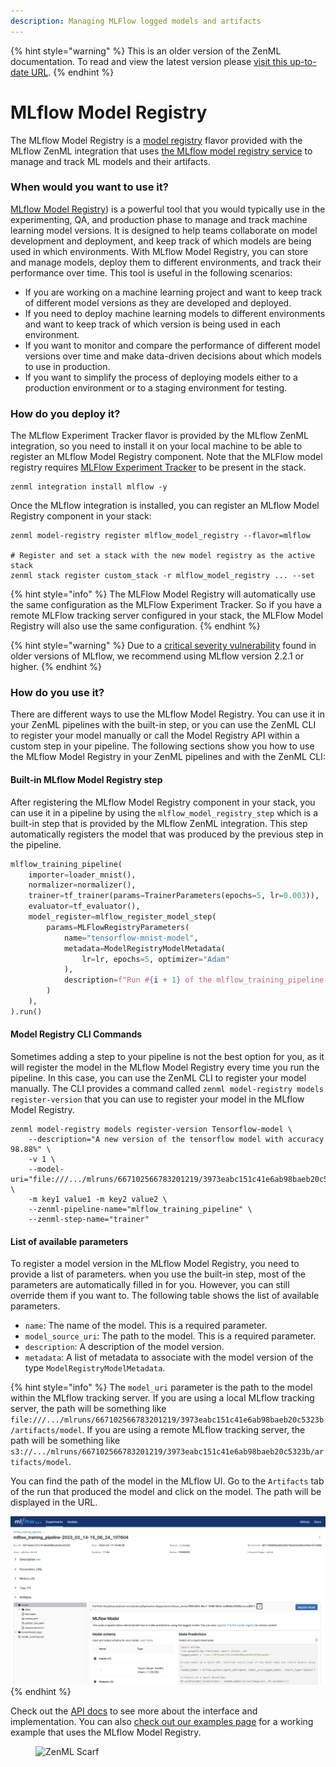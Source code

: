 ```yaml
---
description: Managing MLFlow logged models and artifacts
---
```


{% hint style="warning" %}
This is an older version of the ZenML documentation. To read and view the latest version please [visit this up-to-date URL](https://docs.zenml.io).
{% endhint %}


# MLflow Model Registry

The MLflow Model Registry is a [model registry](model-registries.md) flavor provided with the MLflow ZenML integration
that uses [the MLflow model registry service](https://mlflow.org/docs/latest/model-registry.html) to manage and track ML
models and their artifacts.

### When would you want to use it?

[MLflow Model Registry](https://mlflow.org/docs/latest/model-registry.html)) is a powerful tool that you would typically
use in the experimenting, QA, and production phase to manage and track machine learning model versions. It is designed
to help teams collaborate on model development and deployment, and keep track of which models are being used in which
environments. With MLflow Model Registry, you can store and manage models, deploy them to different environments, and
track their performance over time. This tool is useful in the following scenarios:

* If you are working on a machine learning project and want to keep track of different model versions as they are
  developed and deployed.
* If you need to deploy machine learning models to different environments and want to keep track of which version is
  being used in each environment.
* If you want to monitor and compare the performance of different model versions over time and make data-driven
  decisions about which models to use in production.
* If you want to simplify the process of deploying models either to a production environment or to a staging environment
  for testing.

### How do you deploy it?

The MLflow Experiment Tracker flavor is provided by the MLflow ZenML integration, so you need to install it on your
local machine to be able to register an MLflow Model Registry component. Note that the MLFlow model registry
requires [MLFlow Experiment Tracker](../experiment-trackers/mlflow.md) to be present in the stack.

```shell
zenml integration install mlflow -y
```

Once the MLflow integration is installed, you can register an MLflow Model Registry component in your stack:

```shell
zenml model-registry register mlflow_model_registry --flavor=mlflow

# Register and set a stack with the new model registry as the active stack
zenml stack register custom_stack -r mlflow_model_registry ... --set
```

{% hint style="info" %}
The MLFlow Model Registry will automatically use the same configuration as the MLFlow Experiment Tracker. So if you have
a remote MLFlow tracking server configured in your stack, the MLFlow Model Registry will also use the same
configuration.
{% endhint %}

{% hint style="warning" %}
Due to a [critical severity vulnerability](https://github.com/advisories/GHSA-xg73-94fp-g449) found in older versions of
MLflow, we recommend using MLflow version 2.2.1 or higher.
{% endhint %}

### How do you use it?

There are different ways to use the MLflow Model Registry. You can use it in your ZenML pipelines with the built-in
step, or you can use the ZenML CLI to register your model manually or call the Model Registry API within a custom step
in your pipeline. The following sections show you how to use the MLflow Model Registry in your ZenML pipelines and with
the ZenML CLI:

#### Built-in MLflow Model Registry step

After registering the MLflow Model Registry component in your stack, you can use it in a pipeline by using
the `mlflow_model_registry_step` which is a built-in step that is provided by the MLflow ZenML integration. This step
automatically registers the model that was produced by the previous step in the pipeline.

```python
mlflow_training_pipeline(
    importer=loader_mnist(),
    normalizer=normalizer(),
    trainer=tf_trainer(params=TrainerParameters(epochs=5, lr=0.003)),
    evaluator=tf_evaluator(),
    model_register=mlflow_register_model_step(
        params=MLFlowRegistryParameters(
            name="tensorflow-mnist-model",
            metadata=ModelRegistryModelMetadata(
                lr=lr, epochs=5, optimizer="Adam"
            ),
            description=f"Run #{i + 1} of the mlflow_training_pipeline.",
        )
    ),
).run()
```

#### Model Registry CLI Commands

Sometimes adding a step to your pipeline is not the best option for you, as it will register the model in the MLflow
Model Registry every time you run the pipeline. In this case, you can use the ZenML CLI to register your model manually.
The CLI provides a command called `zenml model-registry models register-version` that you can use to register your model
in the MLflow Model Registry.

```shell
zenml model-registry models register-version Tensorflow-model \
    --description="A new version of the tensorflow model with accuracy 98.88%" \
    -v 1 \
    --model-uri="file:///.../mlruns/667102566783201219/3973eabc151c41e6ab98baeb20c5323b/artifacts/model" \
    -m key1 value1 -m key2 value2 \
    --zenml-pipeline-name="mlflow_training_pipeline" \
    --zenml-step-name="trainer"
```

#### List of available parameters

To register a model version in the MLflow Model Registry, you need to provide a list of parameters. when you use the
built-in step, most of the parameters are automatically filled in for you. However, you can still override them if you
want to. The following table shows the list of available parameters.

* `name`: The name of the model. This is a required parameter.
* `model_source_uri`: The path to the model. This is a required parameter.
* `description`: A description of the model version.
* `metadata`: A list of metadata to associate with the model version of the type `ModelRegistryModelMetadata`.

{% hint style="info" %}
The `model_uri` parameter is the path to the model within the MLflow tracking server. If you are using a local MLflow
tracking server, the path will be something
like `file:///.../mlruns/667102566783201219/3973eabc151c41e6ab98baeb20c5323b/artifacts/model`. If you are using a remote
MLflow tracking server, the path will be something
like `s3://.../mlruns/667102566783201219/3973eabc151c41e6ab98baeb20c5323b/artifacts/model`.

You can find the path of the model in the MLflow UI. Go to the `Artifacts` tab of the run that produced the model and
click on the model. The path will be displayed in the URL.

<img src="../../../assets/mlflow/mlflow_ui_uri.png" alt="MLflow UI" data-size="original">
{% endhint %}

Check out
the [API docs](https://apidocs.zenml.io/latest/integration\_code\_docs/integrations-mlflow/#zenml.integrations.mlflow.model\_registry.MLFlowModelRegistry)
to see more about the interface and implementation. You can
also [check out our examples page](https://github.com/zenml-io/zenml/tree/main/examples/mlflow\_registry) for a working
example that uses the MLflow Model Registry.

<!-- For scarf -->
<figure><img alt="ZenML Scarf" referrerpolicy="no-referrer-when-downgrade" src="https://static.scarf.sh/a.png?x-pxid=f0b4f458-0a54-4fcd-aa95-d5ee424815bc" /></figure>
